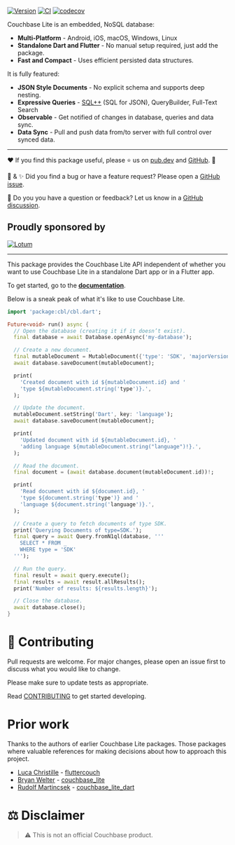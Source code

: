 [![Version](https://badgen.net/pub/v/cbl)](https://pub.dev/packages/cbl)
[![CI](https://github.com/cbl-dart/cbl-dart/actions/workflows/ci.yaml/badge.svg)](https://github.com/cbl-dart/cbl-dart/actions/workflows/ci.yaml)
[![codecov](https://codecov.io/gh/cbl-dart/cbl-dart/branch/main/graph/badge.svg?token=XNUVBY3Y39)](https://codecov.io/gh/cbl-dart/cbl-dart)

Couchbase Lite is an embedded, NoSQL database:

- **Multi-Platform** - Android, iOS, macOS, Windows, Linux
- **Standalone Dart and Flutter** - No manual setup required, just add the
  package.
- **Fast and Compact** - Uses efficient persisted data structures.

It is fully featured:

- **JSON Style Documents** - No explicit schema and supports deep nesting.
- **Expressive Queries** - [SQL++] (SQL for JSON), QueryBuilder, Full-Text
  Search
- **Observable** - Get notified of changes in database, queries and data sync.
- **Data Sync** - Pull and push data from/to server with full control over
  synced data.

---

❤️ If you find this package useful, please ⭐ us on [pub.dev][cbl] and
[GitHub][repository]. 🙏

🐛 & ✨ Did you find a bug or have a feature request? Please open a [GitHub
issue][issues].

👋 Do you you have a question or feedback? Let us know in a [GitHub
discussion][discussions].

## Proudly sponsored by

[![Lotum](https://raw.githubusercontent.com/cbl-dart/cbl-dart/main/packages/cbl/doc/img/lotum-logo.svg)](https://lotum.com/)

---

This package provides the Couchbase Lite API independent of whether you want to
use Couchbase Lite in a standalone Dart app or in a Flutter app.

To get started, go to the [**documentation**][docs].

Below is a sneak peak of what it's like to use Couchbase Lite.

```dart
import 'package:cbl/cbl.dart';

Future<void> run() async {
  // Open the database (creating it if it doesn’t exist).
  final database = await Database.openAsync('my-database');

  // Create a new document.
  final mutableDocument = MutableDocument({'type': 'SDK', 'majorVersion': 2});
  await database.saveDocument(mutableDocument);

  print(
    'Created document with id ${mutableDocument.id} and '
    'type ${mutableDocument.string('type')}.',
  );

  // Update the document.
  mutableDocument.setString('Dart', key: 'language');
  await database.saveDocument(mutableDocument);

  print(
    'Updated document with id ${mutableDocument.id}, '
    'adding language ${mutableDocument.string("language")!}.',
  );

  // Read the document.
  final document = (await database.document(mutableDocument.id))!;

  print(
    'Read document with id ${document.id}, '
    'type ${document.string('type')} and '
    'language ${document.string('language')}.',
  );

  // Create a query to fetch documents of type SDK.
  print('Querying Documents of type=SDK.');
  final query = await Query.fromN1ql(database, '''
    SELECT * FROM _
    WHERE type = 'SDK'
  ''');

  // Run the query.
  final result = await query.execute();
  final results = await result.allResults();
  print('Number of results: ${results.length}');

  // Close the database.
  await database.close();
}
```

# 🤝 Contributing

Pull requests are welcome. For major changes, please open an issue first to
discuss what you would like to change.

Please make sure to update tests as appropriate.

Read [CONTRIBUTING] to get started developing.

# Prior work

Thanks to the authors of earlier Couchbase Lite packages. Those packages where
valuable references for making decisions about how to approach this project.

- [Luca Christille](https://github.com/lchristille) -
  [fluttercouch](https://github.com/fluttercouch/fluttercouch)
- [Bryan Welter](https://github.com/bawelter) -
  [couchbase_lite](https://github.com/SaltechSystems/couchbase_lite)
- [Rudolf Martincsek](https://github.com/Rudiksz) -
  [couchbase_lite_dart](https://github.com/Rudiksz/couchbase_lite_dart)

# ⚖️ Disclaimer

> ⚠️ This is not an official Couchbase product.

[repository]: https://github.com/cbl-dart/cbl-dart
[contributing]: https://github.com/cbl-dart/cbl-dart/blob/main/CONTRIBUTING.md
[sql++]: https://www.couchbase.com/products/n1ql
[cbl]: https://pub.dev/packages/cbl
[issues]: https://github.com/cbl-dart/cbl-dart/issues
[discussions]: https://github.com/cbl-dart/cbl-dart/discussions
[docs]: https://cbl-dart.dev/
